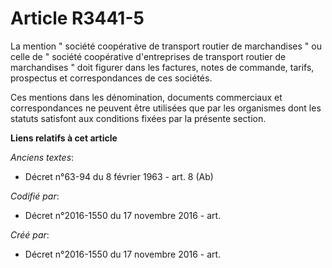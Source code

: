 # Article R3441-5

La mention " société coopérative de transport routier de marchandises " ou celle de " société coopérative d'entreprises de
transport routier de marchandises " doit figurer dans les factures, notes de commande, tarifs, prospectus et correspondances
de ces sociétés. 

Ces mentions dans les dénomination, documents commerciaux et correspondances ne peuvent être utilisées que par les organismes
dont les statuts satisfont aux conditions fixées par la présente section.

**Liens relatifs à cet article**

_Anciens textes_:

  - Décret n°63-94 du 8 février 1963 - art. 8 (Ab)

_Codifié par_:

  - Décret n°2016-1550 du 17 novembre 2016 - art.

_Créé par_:

  - Décret n°2016-1550 du 17 novembre 2016 - art.
